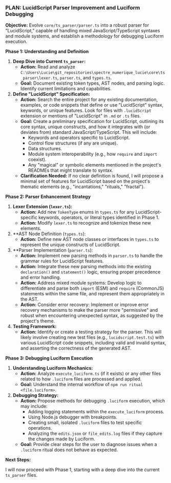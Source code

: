 ### PLAN: LucidScript Parser Improvement and Luciform Debugging

**Objective:** Evolve `core/ts_parser/parser.ts` into a robust parser for "LucidScript," capable of handling mixed JavaScript/TypeScript syntaxes and module systems, and establish a methodology for debugging Luciform execution.

**Phase 1: Understanding and Definition**

1.  **Deep Dive into Current `ts_parser`:**
    *   **Action:** Read and analyze `C:\Users\Lucie\git_repositories\spectre_numerique_lucie\core\ts_parser\lexer.ts`, `parser.ts`, and `types.ts`.
    *   **Goal:** Document existing token types, AST nodes, and parsing logic. Identify current limitations and capabilities.
2.  **Define "LucidScript" Specification:**
    *   **Action:** Search the entire project for any existing documentation, examples, or code snippets that define or use "LucidScript" syntax, keywords, or unique features. Look for files with `.lucidScript` extension or mentions of "LucidScript" in `.md` or `.ts` files.
    *   **Goal:** Create a preliminary specification for LucidScript, outlining its core syntax, unique constructs, and how it integrates with (or deviates from) standard JavaScript/TypeScript. This will include:
        *   Keywords and operators specific to LucidScript.
        *   Control flow structures (if any are unique).
        *   Data structures.
        *   Module system interoperability (e.g., how `require` and `import` coexist).
        *   Any "magical" or symbolic elements mentioned in the project's READMEs that might translate to syntax.
    *   **Clarification Needed:** If no clear definition is found, I will propose a minimal set of features for LucidScript based on the project's thematic elements (e.g., "incantations," "rituals," "fractal").

**Phase 2: Parser Enhancement Strategy**

1.  **Lexer Extension (`lexer.ts`):**
    *   **Action:** Add new `TokenType` enums in `types.ts` for any LucidScript-specific keywords, operators, or literal types identified in Phase 1.
    *   **Action:** Modify `lexer.ts` to recognize and tokenize these new elements.
2.  **AST Node Definition (`types.ts`):
    *   **Action:** Define new AST node classes or interfaces in `types.ts` to represent the unique constructs of LucidScript.
3.  **Parser Implementation (`parser.ts`):
    *   **Action:** Implement new parsing methods in `parser.ts` to handle the grammar rules for LucidScript features.
    *   **Action:** Integrate these new parsing methods into the existing `declaration()` and `statement()` logic, ensuring proper precedence and error handling.
    *   **Action:** Address mixed module systems: Develop logic to differentiate and parse both `import` (ESM) and `require` (CommonJS) statements within the same file, and represent them appropriately in the AST.
    *   **Action:** Consider error recovery: Implement or improve error recovery mechanisms to make the parser more "permissive" and robust when encountering unexpected syntax, as suggested by the project's theme.
4.  **Testing Framework:**
    *   **Action:** Identify or create a testing strategy for the parser. This will likely involve creating new test files (e.g., `lucidscript.test.ts`) with various LucidScript code snippets, including valid and invalid syntax, and asserting the correctness of the generated AST.

**Phase 3: Debugging Luciform Execution**

1.  **Understanding Luciform Mechanics:**
    *   **Action:** Analyze `execute_luciform.ts` (if it exists) or any other files related to how `.luciform` files are processed and applied.
    *   **Goal:** Understand the internal workflow of `npm run ritual <file.luciform>`.
2.  **Debugging Strategy:**
    *   **Action:** Propose methods for debugging `.luciform` execution, which may include:
        *   Adding logging statements within the `execute_luciform` process.
        *   Using Node.js debugger with breakpoints.
        *   Creating small, isolated `.luciform` files to test specific operations.
        *   Analyzing the `edits.json` or `file_edits.log` files if they capture the changes made by Luciform.
    *   **Goal:** Provide clear steps for the user to diagnose issues when a `.luciform` ritual does not behave as expected.

**Next Steps:**

I will now proceed with Phase 1, starting with a deep dive into the current `ts_parser` files.
